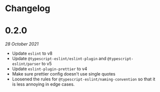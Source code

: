 # Changelog


# 0.2.0
_28 October 2021_

* Update `eslint` to v8
* Update `@typescript-eslint/eslint-plugin` and `@typescript-eslint/parser` to v5
* Update `eslint-plugin-prettier` to v4
* Make sure prettier config doesn't use single quotes
* Loosened the rules for `@typescript-eslint/naming-convention` so that it is less annoying in edge cases.

